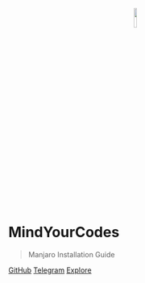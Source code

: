 <p align='center'> <a href="https://www.github.com/organizations/Freaxcode"> <img class="intro" width="10%" src="https://manjaro.org/img/logo.svg" ></a></p>


# MindYourCodes
> Manjaro Installation Guide


[GitHub](https://github.com/mindyourcodes/)
[Telegram](#)
[Explore](#basics)
